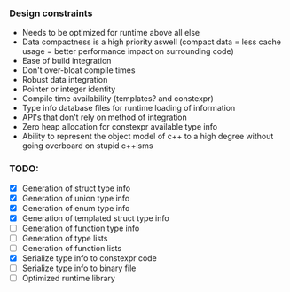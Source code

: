 ### Design constraints
 - Needs to be optimized for runtime above all else
 - Data compactness is a high priority aswell (compact data = less cache usage = better performance impact on surrounding code)
 - Ease of build integration
 - Don't over-bloat compile times
 - Robust data integration
  - Pointer or integer identity
  - Compile time availability (templates? and constexpr)
  - Type info database files for runtime loading of information
  - API's that don't rely on method of integration
  - Zero heap allocation for constexpr available type info
 - Ability to represent the object model of c++ to a high degree without going overboard on stupid c++isms 

### TODO:
 - [x] Generation of struct type info
 - [x] Generation of union type info
 - [x] Generation of enum type info
 - [x] Generation of templated struct type info
 - [ ] Generation of function type info
 - [ ] Generation of type lists
 - [ ] Generation of function lists
 - [x] Serialize type info to constexpr code
 - [ ] Serialize type info to binary file
 - [ ] Optimized runtime library
